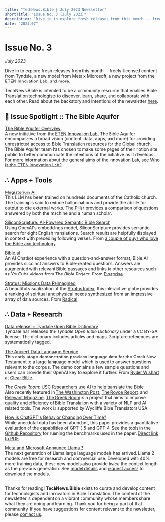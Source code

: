 ```yaml
---
title: "TechNews.Bible | July 2023 Newsletter"
shortTitle: "Issue No. 3 (July 2023)"
description: "Dive in to explore fresh releases from this month -- freely-licensed content from Tyndale, a new model from Meta x Microsoft, a new project from the ETEN Innovation Lab, and more."
date: "2023.07"
---
```


<h1 class="mb-0">Issue No. 3</h1>
<div class="mt-0"><em>July 2023</em></div>

Dive in to explore fresh releases from this month -- freely-licensed content from Tyndale, a new model from Meta x Microsoft, a new project from the ETEN Innovation Lab, and more.

TechNews.Bible is intended to be a community resource that enables Bible Translation technologists to discover, learn, share, and collaborate with each other. Read about the backstory and intentions of the newsletter [here](https://technews.bible/about).

## 🔦 Issue Spotlight :: The Bible Aquifer

[The Bible Aquifer Overview](https://etenlab.notion.site/The-Bible-Aquifer-An-Overview-4053f57212814609a39d9bfdd8a90d15)  
A new initiative from the [ETEN Innovation Lab](https://etenlab.notion.site/Welcome-to-the-ETEN-Innovation-Lab-Public-Dashboard-9108ab10278144518ce664a75b57a947), The Bible Aquifer encompasses a broad vision (content, data, apps, and more) for providing unrestricted access to Bible Translation resources for the Global church. The Bible Aquifer team has chosen to make some pages of their notion site public to better communicate the intentions of the initiative as it develops. For more information about the general aims of the Innovation Lab, see <a href="/pdf/Who-is-the-ETEN-Innovation-Lab.pdf" target="_blank">Who is the ETEN Innovation Lab?</a>.

## ∴ Apps + Tools

[Magisterium AI](https://www.magisterium.com)  
This LLM has been trained on hundreds documents of the Catholic church. The training is said to reduce hallucinations and provide the ability for output to cite external works. [The Pillar](https://www.pillarcatholic.com/p/theology-and-the-machine) provides a comparison of questions answered by both the machine and a human scholar.

[SiliconScripture: AI-Powered Semantic Bible Search](https://siliconscripture.org/)  
Using OpenAI's embeddings model, SiliconScripture provides semantic search for eight English translations. Search results are helpfully displayed in context with preceding following verses. From [a couple of guys who love the Bible and technology](https://siliconscripture.org/about).

[Bible.ai](https://bible.ai/)  
An AI Chatbot experience with a question-and-answer format, Bible.AI provides succinct answers to Bible-related questions. Answers are augmented with relevant Bible passages and links to other resources such as YouTube videos from _The Bible Project_. From [Everprise](https://everprise.org/).

[Stratus: Missions Data Reimagined](https://globe.stratus.earth/)  
A beautiful visualization of the [Stratus Index](https://stratus.earth), this interactive globe provides a ranking of spiritual and physical needs synthesized from an impressive array of data sources. From [Radical](https://radical.net/).

## ∴ Data + Research

[Data release! :: Tyndale Open Bible Dictionary](https://tyndaleopenresources.com/)  
Tyndale has released the _Tyndale Open Bible Dictionary_ under a CC BY-SA license. The dictionary includes articles and maps. Scripture references are systematically tagged.

[The Ancient Data Language Service](https://ancient-language-data-service.streamlit.app/)  
This early-stage demonstration provides language data for the Greek New Testament to a large language model which is used to answer questions relevant to the corpus. The demo contains a few sample questions and users can provide their OpenAI key to explore it further. From [Ryder Wishart](https://ryderwishart.com/) at [Clear Bible](https://clear.bible).

[_The Greek Room_: USC Researchers use AI to help translate the Bible](https://ministrywatch.com/usc-researchers-use-ai-to-help-translate-bible-into-very-rare-languages/)  
Also recently featured in [The Washington Post](https://www.washingtonpost.com/religion/2023/07/06/usc-researchers-use-ai-help-translate-bible-into-very-rare-languages/), [The Royce Report](https://julieroys.com/usc-researchers-use-ai-to-help-translate-bible-into-very-rare-languages/), and [Relevant Magazine](https://relevantmagazine.com/current/world/a-i-is-being-used-to-translate-the-bible-in-every-language-in-the-world/). [The Greek Room](https://greekroom.org/) is a project that aims to improve quality and efficiency of Bible Translation with a variety of NLP and AI related tools. The work is supported by Wycliffe Bible Translators USA.

[How is ChatGPT's Behavior Changing Over Time?](https://arxiv.org/abs/2307.09009)  
While anecdotal data has been abundant, this paper provides a quantitative evaluation of the capabilities of GPT-3.5 and GPT-4. See the tools in the [Github Repository](https://github.com/lchen001/LLMDrift) for running the benchmarks used in the paper. [Direct link to PDF](https://arxiv.org/pdf/2307.09009.pdf).

[Meta and Microsoft Announce Llama 2](https://about.fb.com/news/2023/07/llama-2/)  
The next generation of Llama large language models has arrived. Llama 2 models are free for research and commercial use. Developed with 40% more training data, these new models also provide _twice_ the context length as the previous generation. See [model details](https://ai.meta.com/llama/#inside-the-model) and [request access](https://ai.meta.com/resources/models-and-libraries/llama-downloads/) to download the models.

---

Thanks for reading! **TechNews.Bible** exists to curate and develop content for technologists and innovators in Bible Translation. The content of the newsletter is dependent on a vibrant community whose members share what they are doing and learning. Thank you for being a part of that community. If you have suggestions for content relevant to the newsletter, please [contact us](https://technews.bible/contact).
